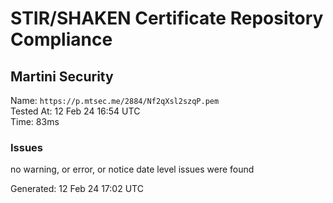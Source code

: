 # STIR/SHAKEN Certificate Repository Compliance

## Martini Security

Name: `https://p.mtsec.me/2884/Nf2qXsl2szqP.pem`\
Tested At: 12 Feb 24 16:54 UTC\
Time: 83ms

### Issues

no warning, or error, or notice date level issues were found

Generated: 12 Feb 24 17:02 UTC